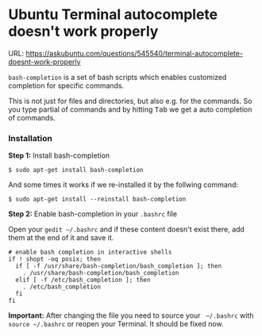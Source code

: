 # Ubuntu Terminal autocomplete doesn't work properly

URL: https://askubuntu.com/questions/545540/terminal-autocomplete-doesnt-work-properly

`bash-completion` is a set of bash scripts which enables customized completion for specific commands.

This is not just for files and directories, but also e.g. for the commands. So you type partial of commands and by hitting <kbd>Tab</kbd> we get a auto completion of commands. 

### Installation
**Step 1:** Install bash-completion

    $ sudo apt-get install bash-completion

And some times it works if we re-installed it by the follwing command:

    $ sudo apt-get install --reinstall bash-completion

**Step 2:** Enable bash-completion in your `.bashrc` file

Open your `gedit ~/.bashrc` and if these content doesn't exist there, add them at the end of it and save it.

<!-- language: bash -->

    # enable bash completion in interactive shells
    if ! shopt -oq posix; then
      if [ -f /usr/share/bash-completion/bash_completion ]; then
        . /usr/share/bash-completion/bash_completion
      elif [ -f /etc/bash_completion ]; then
        . /etc/bash_completion
      fi
    fi

**Important:** After changing the file you need to source your ` ~/.bashrc` with `source ~/.bashrc` or reopen your Terminal. It should be fixed now.
